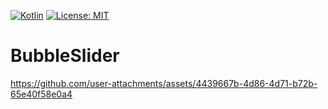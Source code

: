 [![Kotlin](https://img.shields.io/badge/Kotlin-2.0.0-blue.svg?style=flat&logo=kotlin)](https://kotlinlang.org)
[![License: MIT](https://img.shields.io/badge/License-MIT-orange.svg)](https://github.com/TurKurT656/BubbleSlider/blob/main/LICENSE)

# BubbleSlider

https://github.com/user-attachments/assets/4439667b-4d86-4d71-b72b-65e40f58e0a4

